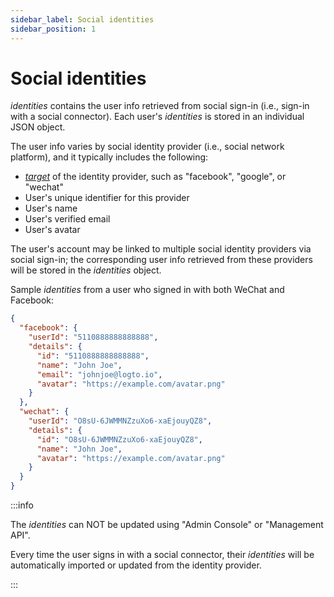 ```yaml
---
sidebar_label: Social identities
sidebar_position: 1
---
```


# Social identities

_identities_ contains the user info retrieved from social sign-in
(i.e., sign-in with a social connector).
Each user's _identities_ is stored in an individual JSON object.

The user info varies by social identity provider (i.e., social network platform), and it typically includes the following:

- [_target_](../../../docs/references/connectors/README.mdx#target) of the identity provider, such as "facebook", "google", or "wechat"
- User's unique identifier for this provider
- User's name
- User's verified email
- User's avatar

The user's account may be linked to multiple social identity providers via social sign-in;
the corresponding user info retrieved from these providers will be stored in the _identities_ object.

Sample _identities_ from a user who signed in with both WeChat and Facebook:

```json
{
  "facebook": {
    "userId": "5110888888888888",
    "details": {
      "id": "5110888888888888",
      "name": "John Joe",
      "email": "johnjoe@logto.io",
      "avatar": "https://example.com/avatar.png"
    }
  },
  "wechat": {
    "userId": "O8sU-6JWMMNZzuXo6-xaEjouyQZ8",
    "details": {
      "id": "O8sU-6JWMMNZzuXo6-xaEjouyQZ8",
      "name": "John Joe",
      "avatar": "https://example.com/avatar.png"
    }
  }
}
```

:::info

The _identities_ can NOT be updated using "Admin Console" or "Management API".

Every time the user signs in with a social connector,
their _identities_ will be automatically imported or updated from the identity provider.

:::
